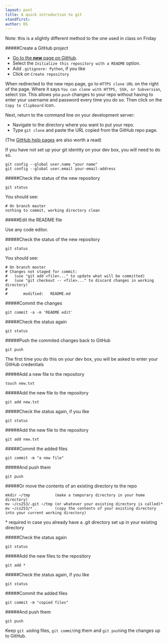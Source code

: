 ```yaml
---
layout: post
title: A quick introduction to git
standfirst: 
author: DS
---
```


Note: this is a slightly different method to the one used in class on Friday

#####Create a GitHub project

* [Go to the __new__ page on GitHub](https://github.com/new).
* Select the `Initialize this repository with a README` option.
* Add `.gitignore: Python`, if you like
* Click on `Create repository`

When redirected to the new repo page, go to `HTTPS clone URL` on the right of the page. Where it says `You can clone with HTTPS, SSH, or Subversion`, select `SSH`. This allows you `push` changes to your repo without having to enter your username and password every time you do so. Then click on the `Copy to Clipboard` icon.

Next, return to the command line on your development server:

* Navigate to the directory where you want to put your repo.
* Type `git clone` and paste the URL copied from the GitHub repo page.

(The [GitHub help pages](https://help.github.com/) are also worth a read)

If you have not set up your git identity on your dev box, you will need to do so.

    git config --global user.name "your name"
    git config --global user.email your-email-address

#####Check the status of the new repository

    git status

You should see:

    # On branch master
    nothing to commit, working directory clean 

#####Edit the README file

Use any code editor.

#####Check the status of the new repository

    git status

You should see:

    # On branch master
    # Changes not staged for commit:
    #   (use "git add <file>..." to update what will be committed)
    #   (use "git checkout -- <file>..." to discard changes in working directory)
    #
    #       modified:   README.md                    

#####Commit the changes

    git commit -a -m 'README edit'

#####Check the status again

    git status

#####Push the commited changes back to GitHub

    git push

The first time you do this on your dev box, you will be asked to enter your GitHub credentials

#####Add a new file to the repository

    touch new.txt

#####Add the new file to the repository

    git add new.txt

#####Check the status again, if you like

    git status

#####Add the new file to the repository

    git add new.txt

#####Commit the added files

    git commit -m "a new file"

#####And push them

    git push

#####Or move the contents of an existing directory to the repo

    mkdir ~/tmp           (make a temporary directory in your home directory)
    mv ~/cs253/.git ~/tmp (or whatever your existing directory is called)*
    mv ~/cs253/* .        (copy the contents of your existing directory into your current working directory)

\* required in case you already have a .git directory set up in your existing directory

#####Check the status again

    git status

#####Add the new files to the repository

    git add *

#####Check the status again, if you like

    git status

#####Commit the added files

    git commit -m "copied files"

#####And push them

    git push


Keep `git add`ing files, `git commit`ing them and `git push`ing the changes up to GitHub.

    



    



